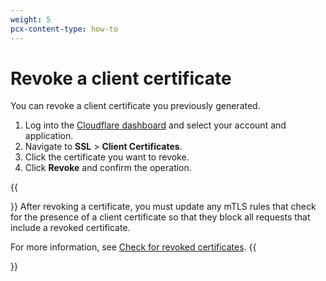 ```yaml
---
weight: 5
pcx-content-type: how-to
---
```


# Revoke a client certificate

You can revoke a client certificate you previously generated.

1. Log into the [Cloudflare dashboard](https://dash.cloudflare.com) and select your account and application.
1. Navigate to **SSL** > **Client Certificates**.
1. Click the certificate you want to revoke.
1. Click **Revoke** and confirm the operation.

{{<Aside type="warning" header="Important">}}
After revoking a certificate, you must update any mTLS rules that check for the presence of a client certificate so that they block all requests that include a revoked certificate.

For more information, see [Check for revoked certificates](https://developers.cloudflare.com/firewall/cf-dashboard/create-mtls-rule#check-for-revoked-certificates).
{{</Aside>}}
